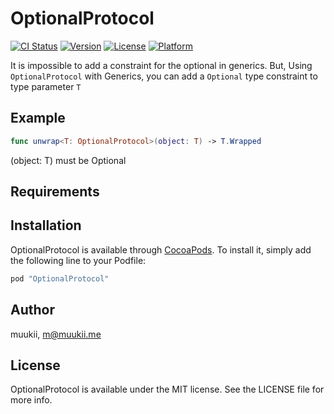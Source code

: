 # OptionalProtocol

[![CI Status](http://img.shields.io/travis/muukii/OptionalProtocol.svg?style=flat)](https://travis-ci.org/muukii/OptionalProtocol)
[![Version](https://img.shields.io/cocoapods/v/OptionalProtocol.svg?style=flat)](http://cocoapods.org/pods/OptionalProtocol)
[![License](https://img.shields.io/cocoapods/l/OptionalProtocol.svg?style=flat)](http://cocoapods.org/pods/OptionalProtocol)
[![Platform](https://img.shields.io/cocoapods/p/OptionalProtocol.svg?style=flat)](http://cocoapods.org/pods/OptionalProtocol)

It is impossible to add a constraint for the optional in generics.
But, Using `OptionalProtocol` with Generics, you can add a `Optional` type constraint to type parameter `T`

## Example

```swift
func unwrap<T: OptionalProtocol>(object: T) -> T.Wrapped
```

(object: T) must be Optional<T>

## Requirements

## Installation

OptionalProtocol is available through [CocoaPods](http://cocoapods.org). To install
it, simply add the following line to your Podfile:

```ruby
pod "OptionalProtocol"
```

## Author

muukii, m@muukii.me

## License

OptionalProtocol is available under the MIT license. See the LICENSE file for more info.
